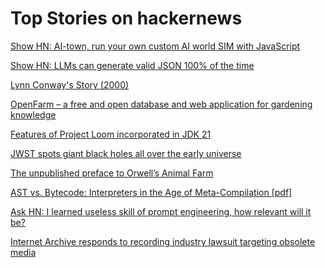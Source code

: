 # Top Stories on hackernews <br />
[Show HN: AI-town, run your own custom AI world SIM with JavaScript](https://github.com/a16z-infra/ai-town)

[Show HN: LLMs can generate valid JSON 100% of the time](https://github.com/normal-computing/outlines)

[Lynn Conway's Story (2000)](https://ai.eecs.umich.edu/people/conway/LynnsStory.html)

[OpenFarm – a free and open database and web application for gardening knowledge](https://openfarm.cc)

[Features of Project Loom incorporated in JDK 21](https://jdk.java.net/loom/)

[JWST spots giant black holes all over the early universe](https://www.quantamagazine.org/jwst-spots-giant-black-holes-all-over-the-early-universe-20230814/)

[The unpublished preface to Orwell’s Animal Farm](https://mindmatters.ai/2023/08/a-warning-from-the-unpublished-preface-to-orwells-animal-farm/)

[AST vs. Bytecode: Interpreters in the Age of Meta-Compilation [pdf]](https://stefan-marr.de/downloads/oopsla23-larose-et-al-ast-vs-bytecode-interpreters-in-the-age-of-meta-compilation.pdf)

[Ask HN: I learned useless skill of prompt engineering, how relevant will it be?]()

[Internet Archive responds to recording industry lawsuit targeting obsolete media](https://blog.archive.org/2023/08/14/internet-archive-responds-to-recording-industry-lawsuit-targeting-obsolete-media/)
